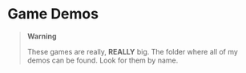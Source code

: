 # Game Demos

> **Warning**
>
> These games are really, **REALLY** big.
> The folder where all of my demos can be found. Look for them by name.
